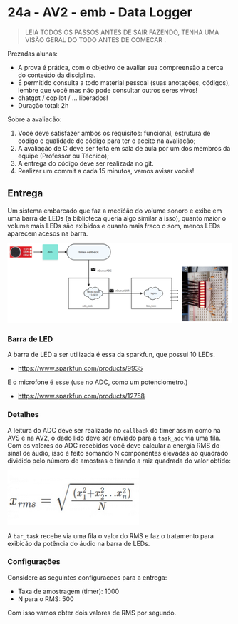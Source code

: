 # 24a - AV2 - emb - Data Logger 

> LEIA TODOS OS PASSOS ANTES DE SAIR FAZENDO, TENHA UMA VISÃO GERAL DO TODO ANTES DE COMECAR .

Prezadas alunas:

- A prova é prática, com o objetivo de avaliar sua compreensão a cerca do conteúdo da disciplina. 
- É permitido consulta a todo material pessoal (suas anotações, códigos), lembre que você mas não pode consultar outros seres vivos!
- chatgpt / copilot / ... liberados!
- Duração total: 2h 

Sobre a avaliacão:

1. Você deve satisfazer ambos os requisitos: funcional, estrutura de código e qualidade de código para ter o aceite na avaliação;
1. A avaliação de C deve ser feita em sala de aula por um dos membros da equipe (Professor ou Técnico);
1. A entrega do código deve ser realizada no git.
1. Realizar um commit a cada 15 minutos, vamos avisar vocês!

## Entrega

Um sistema embarcado que faz a medićão do volume sonoro e exibe em uma barra de LEDs (a biblioteca queria algo similar a isso), quanto maior o volume mais LEDs são exibidos e quanto mais fraco o som, menos LEDs aparecem acesos na barra.

![](imgs/firmware.png)

### Barra de LED

A barra de LED a ser utilizada é essa da sparkfun, que possui 10 LEDs.

- https://www.sparkfun.com/products/9935

E o microfone é esse (use no ADC, como um potenciometro.)

- https://www.sparkfun.com/products/12758

### Detalhes

A leitura do ADC deve ser realizado no `callback` do timer assim como na AVS e na AV2, o dado lido deve ser enviado para a `task_adc` via uma fila. Com os valores do ADC recebidos você deve calcular a energia RMS do sinal de áudio, isso é feito somando N componentes elevadas ao quadrado dividido pelo número de amostras e tirando a raiz quadrada do valor obtido:

![](imgs/rms.png)

A `bar_task` recebe via uma fila o valor do RMS e faz o tratamento para exibicão da potência do áudio na barra de LEDs.

### Configurações

Considere as seguintes configuracoes para a entrega:

- Taxa de amostragem (timer): 1000
- N para o RMS: 500

Com isso vamos obter dois valores de RMS por segundo.



